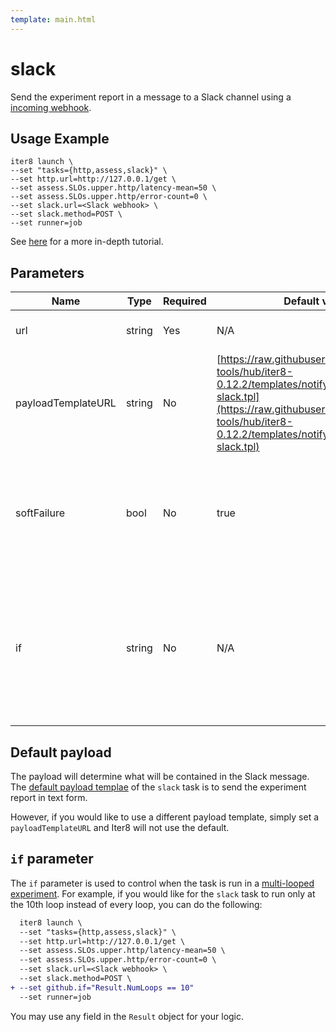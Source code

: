 ```yaml
---
template: main.html
---
```


# slack

Send the experiment report in a message to a Slack channel using a [incoming webhook](https://api.slack.com/messaging/webhooks). 

## Usage Example

```shell
iter8 launch \
--set "tasks={http,assess,slack}" \
--set http.url=http://127.0.0.1/get \
--set assess.SLOs.upper.http/latency-mean=50 \
--set assess.SLOs.upper.http/error-count=0 \
--set slack.url=<Slack webhook> \
--set slack.method=POST \
--set runner=job
```

See [here](../../tutorials/integrations/slack.md#use-iter8-to-send-a-message-to-a-slack-channel) for a more in-depth tutorial.

## Parameters

| Name | Type | Required | Default value | Description |
| ---- | ---- | -------- | ------------- | ----------- |
| url | string | Yes | N/A | URL to the Slack webhook |
| payloadTemplateURL | string | No | [https://raw.githubusercontent.com/iter8-tools/hub/iter8-0.12.2/templates/notify/_payload-slack.tpl](https://raw.githubusercontent.com/iter8-tools/hub/iter8-0.12.2/templates/notify/_payload-slack.tpl) | URL to a payload template |
| softFailure | bool | No | true | Indicates the task and experiment should not fail if the task cannot successfully send the request |
| if | string | No | N/A | An if condition that can be control when the task is run in a [multi-looped experiment](../../getting-started/concepts.md#runner). To learn more, see [here](#if-parameter). |

## Default payload

The payload will determine what will be contained in the Slack message. The [default payload templae](https://raw.githubusercontent.com/iter8-tools/hub/iter8-0.12.2/templates/notify/_payload-slack.tpl) of the `slack` task is to send the experiment report in text form.

However, if you would like to use a different payload template, simply set a `payloadTemplateURL` and Iter8 will not use the default.

## `if` parameter

The `if` parameter is used to control when the task is run in a [multi-looped experiment](../../getting-started/concepts.md#runner). For example, if you would like for the `slack` task to run only at the 10th loop instead of every loop, you can do the following:

```diff
  iter8 launch \
  --set "tasks={http,assess,slack}" \
  --set http.url=http://127.0.0.1/get \
  --set assess.SLOs.upper.http/latency-mean=50 \
  --set assess.SLOs.upper.http/error-count=0 \
  --set slack.url=<Slack webhook> \
  --set slack.method=POST \
+ --set github.if="Result.NumLoops == 10"
  --set runner=job
```

You may use any field in the `Result` object for your logic.